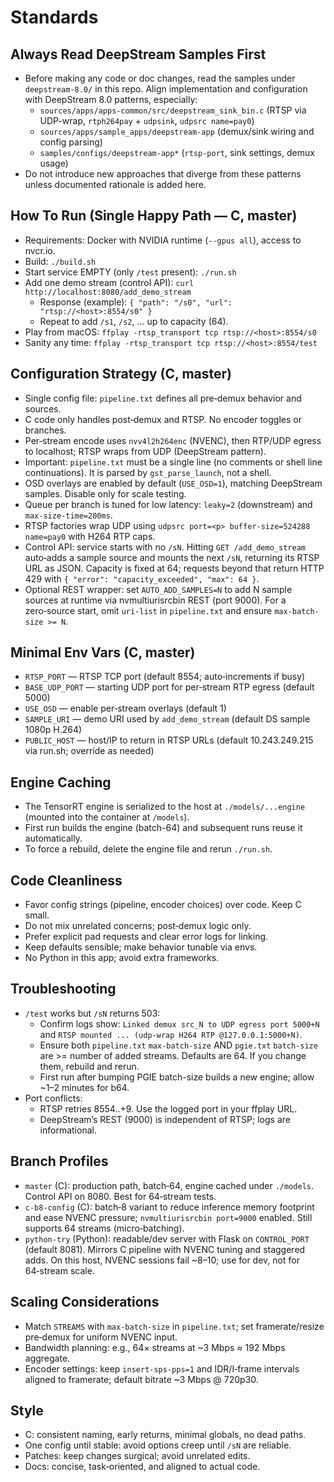 # Standards

## Always Read DeepStream Samples First
- Before making any code or doc changes, read the samples under `deepstream-8.0/` in this repo. Align implementation and configuration with DeepStream 8.0 patterns, especially:
  - `sources/apps/apps-common/src/deepstream_sink_bin.c` (RTSP via UDP-wrap, `rtph264pay` + `udpsink`, `udpsrc name=pay0`)
  - `sources/apps/sample_apps/deepstream-app` (demux/sink wiring and config parsing)
  - `samples/configs/deepstream-app*` (`rtsp-port`, sink settings, demux usage)
- Do not introduce new approaches that diverge from these patterns unless documented rationale is added here.

## How To Run (Single Happy Path — C, master)
- Requirements: Docker with NVIDIA runtime (`--gpus all`), access to nvcr.io.
- Build: `./build.sh`
- Start service EMPTY (only `/test` present): `./run.sh`
- Add one demo stream (control API): `curl http://localhost:8080/add_demo_stream`
  - Response (example): `{ "path": "/s0", "url": "rtsp://<host>:8554/s0" }`
  - Repeat to add `/s1`, `/s2`, ... up to capacity (64).
- Play from macOS: `ffplay -rtsp_transport tcp rtsp://<host>:8554/s0`
- Sanity any time: `ffplay -rtsp_transport tcp rtsp://<host>:8554/test`

## Configuration Strategy (C, master)
- Single config file: `pipeline.txt` defines all pre‑demux behavior and sources.
- C code only handles post‑demux and RTSP. No encoder toggles or branches.
 - Per‑stream encode uses `nvv4l2h264enc` (NVENC), then RTP/UDP egress to localhost; RTSP wraps from UDP (DeepStream pattern).
 - Important: `pipeline.txt` must be a single line (no comments or shell line continuations). It is parsed by `gst_parse_launch`, not a shell.
 - OSD overlays are enabled by default (`USE_OSD=1`), matching DeepStream samples. Disable only for scale testing.
 - Queue per branch is tuned for low latency: `leaky=2` (downstream) and `max-size-time=200ms`.
 - RTSP factories wrap UDP using `udpsrc port=<p> buffer-size=524288 name=pay0` with H264 RTP caps.
 - Control API: service starts with no `/sN`. Hitting `GET /add_demo_stream` auto‑adds a sample source and mounts the next `/sN`, returning its RTSP URL as JSON. Capacity is fixed at 64; requests beyond that return HTTP 429 with `{ "error": "capacity_exceeded", "max": 64 }`.
 - Optional REST wrapper: set `AUTO_ADD_SAMPLES=N` to add N sample sources at runtime via nvmultiurisrcbin REST (port 9000). For a zero‑source start, omit `uri-list` in `pipeline.txt` and ensure `max-batch-size >= N`.

## Minimal Env Vars (C, master)
- `RTSP_PORT` — RTSP TCP port (default 8554; auto‑increments if busy)
- `BASE_UDP_PORT` — starting UDP port for per‑stream RTP egress (default 5000)
- `USE_OSD` — enable per‑stream overlays (default 1)
- `SAMPLE_URI` — demo URI used by `add_demo_stream` (default DS sample 1080p H.264)
- `PUBLIC_HOST` — host/IP to return in RTSP URLs (default 10.243.249.215 via run.sh; override as needed)

## Engine Caching
- The TensorRT engine is serialized to the host at `./models/...engine` (mounted into the container at `/models`).
- First run builds the engine (batch-64) and subsequent runs reuse it automatically.
- To force a rebuild, delete the engine file and rerun `./run.sh`.

## Code Cleanliness
- Favor config strings (pipeline, encoder choices) over code. Keep C small.
- Do not mix unrelated concerns; post‑demux logic only.
- Prefer explicit pad requests and clear error logs for linking.
- Keep defaults sensible; make behavior tunable via envs.
- No Python in this app; avoid extra frameworks.

## Troubleshooting
- `/test` works but `/sN` returns 503:
  - Confirm logs show: `Linked demux src_N to UDP egress port 5000+N` and `RTSP mounted ... (udp-wrap H264 RTP @127.0.0.1:5000+N)`.
  - Ensure both `pipeline.txt` `max-batch-size` AND `pgie.txt` `batch-size` are >= number of added streams. Defaults are 64. If you change them, rebuild and rerun.
  - First run after bumping PGIE batch-size builds a new engine; allow ~1–2 minutes for b64.
- Port conflicts:
  - RTSP retries 8554..+9. Use the logged port in your ffplay URL.
  - DeepStream’s REST (9000) is independent of RTSP; logs are informational.

## Branch Profiles
- `master` (C): production path, batch‑64, engine cached under `./models`. Control API on 8080. Best for 64‑stream tests.
- `c-b8-config` (C): batch‑8 variant to reduce inference memory footprint and ease NVENC pressure; `nvmultiurisrcbin port=9000` enabled. Still supports 64 streams (micro‑batching).
- `python-try` (Python): readable/dev server with Flask on `CONTROL_PORT` (default 8081). Mirrors C pipeline with NVENC tuning and staggered adds. On this host, NVENC sessions fail ~8–10; use for dev, not for 64‑stream scale.

## Scaling Considerations
- Match `STREAMS` with `max-batch-size` in `pipeline.txt`; set framerate/resize pre‑demux for uniform NVENC input.
- Bandwidth planning: e.g., 64× streams at ~3 Mbps ≈ 192 Mbps aggregate.
- Encoder settings: keep `insert-sps-pps=1` and IDR/I‑frame intervals aligned to framerate; default bitrate ~3 Mbps @ 720p30.

## Style
- C: consistent naming, early returns, minimal globals, no dead paths.
- One config until stable: avoid options creep until `/sN` are reliable.
- Patches: keep changes surgical; avoid unrelated edits.
- Docs: concise, task‑oriented, and aligned to actual code.
